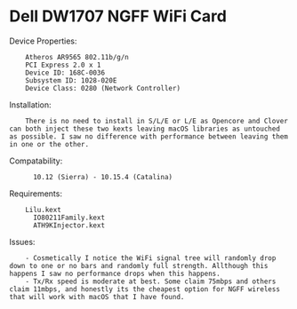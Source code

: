 # Dell DW1707 NGFF WiFi Card

Device Properties:

		Atheros AR9565 802.11b/g/n
		PCI Express 2.0 x 1
		Device ID: 168C-0036
		Subsystem ID: 1028-020E
		Device Class: 0280 (Network Controller)
		

Installation:

		There is no need to install in S/L/E or L/E as Opencore and Clover can both inject these two kexts leaving macOS libraries as untouched as possible. I saw no difference with performance between leaving them in one or the other. 
        
Compatability:

          10.12 (Sierra) - 10.15.4 (Catalina)

Requirements:
  
		Lilu.kext 
          IO80211Family.kext
          ATH9KInjector.kext

Issues:

		- Cosmetically I notice the WiFi signal tree will randomly drop down to one or no bars and randomly full strength. Allthough this happens I saw no performance drops when this happens.
		- Tx/Rx speed is moderate at best. Some claim 75mbps and others claim 11mbps, and honestly its the cheapest option for NGFF wireless that will work with macOS that I have found. 






